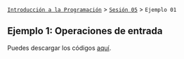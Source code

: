 [`Introducción a la Programación`](../../README.md) > [`Sesión 05`](../README.md) > `Ejemplo 01`

## Ejemplo 1: Operaciones de entrada

Puedes descargar los códigos [aquí](codigos/).
